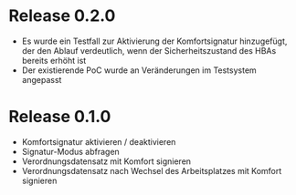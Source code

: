 # Release 0.2.0
* Es wurde ein Testfall zur Aktivierung der Komfortsignatur hinzugefügt, der den Ablauf verdeutlich, wenn der Sicherheitszustand des HBAs bereits erhöht ist
* Der existierende PoC wurde an Veränderungen im Testsystem angepasst

# Release 0.1.0
* Komfortsignatur aktivieren / deaktivieren
* Signatur-Modus abfragen
* Verordnungsdatensatz mit Komfort signieren
* Verordnungsdatensatz nach Wechsel des Arbeitsplatzes mit Komfort signieren

